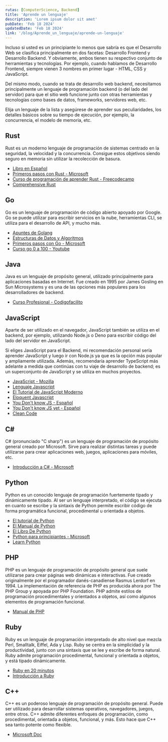 ```yaml
---
rutas: [ComputerScience, Backend]
title: 'Aprende un lenguaje'
description: 'Lorem ipsum dolor sit amet'
pubDate: 'Feb 18 2024'
updatedDate: 'Feb 18 2024'
link: '/blog/Aprende_un_lenguaje/aprende-un-lenguaje'
---
```


Incluso si usted es un principiante lo menos que sabría es que el Desarrollo Web se clasifica principalmente en dos facetas: Desarrollo Frontend y Desarrollo Backend. Y obviamente, ambos tienen su respectivo conjunto de herramientas y tecnologías. Por ejemplo, cuando hablamos de Desarrollo Frontend, siempre vienen 3 nombres en primer lugar - HTML, CSS y JavaScript.

Del mismo modo, cuando se trata de desarrollo web backend, necesitamos principalmente un lenguaje de programación backend (o del lado del servidor) para que el sitio web funcione junto con otras herramientas y tecnologías como bases de datos, frameworks, servidores web, etc.

Elija un lenguaje de la lista y asegúrese de aprender sus peculiaridades, los detalles básicos sobre su tiempo de ejecución, por ejemplo, la concurrencia, el modelo de memoria, etc.

## Rust

Rust es un moderno lenguaje de programación de sistemas centrado en la seguridad, la velocidad y la concurrencia. Consigue estos objetivos siendo seguro en memoria sin utilizar la recolección de basura.

* [Libro en Español](https://goyox86.github.io/elpr/)
* [Primeros pasos con Rust - Microsoft](https://learn.microsoft.com/es-es/training/paths/rust-first-steps/)
* [Curso de programación de aprender Rust - Freecodecamp](https://www.freecodecamp.org/espanol/news/rust-en-replit/)
* [Comprehensive Rust](https://google.github.io/comprehensive-rust/es/index.html)

## Go

Go es un lenguaje de programación de código abierto apoyado por Google. Go se puede utilizar para escribir servicios en la nube, herramientas CLI, se utiliza para el desarrollo de API, y mucho más.

* [Apuntes de Golang](https://apuntes.de/golang/#gsc.tab=0)
* [Estructuras de Datos y Algoritmos](https://apuntes.de/golang-estructuras-de-datos-y-algoritmos/#gsc.tab=0)
* [Primeros pasos con Go - Microsoft](https://learn.microsoft.com/es-es/training/paths/go-first-steps/)
* [Curso go 0 a 100 - Youtube](https://youtube.com/playlist?list=PLl_hIu4u7P64MEJpR3eVwQ1l_FtJq4a5g&si=yYWCZb9qQITuI0xd)

## Java
Java es un lenguaje de propósito general, utilizado principalmente para aplicaciones basadas en Internet. Fue creado en 1995 por James Gosling en Sun Microsystems y es una de las opciones más populares para los desarrolladores de backend.

* [Curso Profesional - Codigofacilito](https://codigofacilito.com/cursos/java-profesional)

## JavaScript
Aparte de ser utilizado en el navegador, JavaScript también se utiliza en el backend, por ejemplo, utilizando Node.js o Deno para escribir código del lado del servidor en JavaScript.

Si eliges JavaScript para el Backend, mi recomendación personal sería aprender JavaScript y luego ir con Node.js ya que es la opción más popular y ampliamente utilizada. Además, recomendaría aprender TypeScript más adelante a medida que continúas con tu viaje de desarrollo de backend; es un superconjunto de JavaScript y se utiliza en muchos proyectos.

* [JavaScript - Mozilla](https://developer.mozilla.org/es/docs/Web/JavaScript)
* [Lenguaje Javascript](https://lenguajejs.com/javascript/)
* [El Tutorial de JavaScript Moderno](https://es.javascript.info)
* [Eloquent Javascript](https://eloquentjs-es.thedojo.mx/Eloquent_JavaScript.pdf)
* [You Don't know JS - Español](https://daniel-morales.gitbook.io/javascript-avanzado-en-espanol/)
* [You Don't know JS yet - Español](/blog/You_Dont_Know_JS_Yet/libros/you-dont-know-js-yet/readme)
* [Clean Code](https://github.com/andersontr15/clean-code-javascript-es)

## C#
C# (pronunciado "C sharp") es un lenguaje de programación de propósito general creado por Microsoft. Sirve para realizar distintas tareas y puede utilizarse para crear aplicaciones web, juegos, aplicaciones para móviles, etc.

* [Introducción a C# - Microsoft](https://learn.microsoft.com/es-es/dotnet/csharp/tour-of-csharp/tutorials/)

## Python
Python es un conocido lenguaje de programación fuertemente tipado y dinámicamente tipado. Al ser un lenguaje interpretado, el código se ejecuta en cuanto se escribe y la sintaxis de Python permite escribir código de forma programática funcional, procedimental u orientada a objetos.

* [El tutorial de Python](https://docs.python.org/es/3/tutorial/)
* [El Manual de Python](https://www.freecodecamp.org/espanol/news/el-manual-de-python/)
* [El Libro De Python](https://ellibrodepython.com)
* [Python para principiantes - Microsoft](https://learn.microsoft.com/es-es/training/paths/beginner-python/)
* [Learn Python](https://www.learnpython.org/es/)

## PHP
PHP es un lenguaje de programación de propósito general que suele utilizarse para crear páginas web dinámicas e interactivas. Fue creado originalmente por el programador danés-canadiense Rasmus Lerdorf en 1994. La implementación de referencia de PHP es producida ahora por The PHP Group y apoyada por PHP Foundation. PHP admite estilos de programación procedimentales y orientados a objetos, así como algunos elementos de programación funcional.

* [Manual de PHP](https://www.php.net/manual/es/index.php)

## Ruby
Ruby es un lenguaje de programación interpretado de alto nivel que mezcla Perl, Smalltalk, Eiffel, Ada y Lisp. Ruby se centra en la simplicidad y la productividad, junto con una sintaxis que se lee y escribe de forma natural. Ruby admite programación procedimental, funcional y orientada a objetos, y está tipado dinámicamente.

* [Ruby en 20 minutos](https://www.ruby-lang.org/es/documentation/quickstart/)
* [Introducción a Ruby](https://makeitrealcamp.gitbook.io/ruby-book/)

## C++
C++ es un poderoso lenguaje de programación de propósito general. Puede ser utilizado para desarrollar sistemas operativos, navegadores, juegos, entre otros. C++ admite diferentes enfoques de programación, como procedimental, orientada a objetos, funcional, y más. Esto hace que C++ sea tanto potente como flexible.

* [Microsoft Doc](https://learn.microsoft.com/es-es/cpp/cpp/?view=msvc-170)